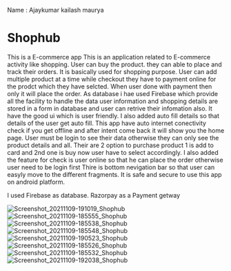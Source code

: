 Name : Ajaykumar kailash maurya 


# Shophub
This is a E-commerce app 
This is an application related to E-commerce activity like shopping. 
User can buy the product. they can able to place and track their orders. 
It is basically used for shopping purpose.
User can add multiple product at a time while checkout they have to payment online for the prodct which they have selcted. 
When user done with payment then only it will place the order.
As database i hae used Firebase which provide all the facility to handle the data user information and shopping details are stored in a form in database and user can retrive their infomation also.
It have the good ui which is user friendly.
I also added auto fill details so that details of the user get auto fill.
This app have auto internet conectivity check if you get offline and after intent come back it will show you the home page.
User must be login to see their data otherwise they can only see the product details and all.
Their are 2 option to purchase product 1 is add to card and 2nd one is buy now user have to select accordingly.
I also added the feature for check is user online so that he can place the order otherwise user need to be login first 
Thire is bottom nevigation bar so that user can easyly move to the different fragments.
It is safe and secure to use this app on android platform.

I used Firebase as database.  Razorpay as a Payment getway

![Screenshot_20211109-191019_Shophub](https://user-images.githubusercontent.com/92670087/140934474-eb5e2d66-8426-421b-aec8-2a4864ffbfa9.jpg)
![Screenshot_20211109-185555_Shophub](https://user-images.githubusercontent.com/92670087/140933931-67a19365-335b-44a8-bf15-ea4ffdf79449.jpg)
![Screenshot_20211109-185538_Shophub](https://user-images.githubusercontent.com/92670087/140933987-d3518bdc-76c3-4b50-94f2-5404da2d9b31.jpg)
![Screenshot_20211109-185548_Shophub](https://user-images.githubusercontent.com/92670087/140934026-e38b2a64-7660-4248-b5f7-4d4817bad137.jpg)
![Screenshot_20211109-190523_Shophub](https://user-images.githubusercontent.com/92670087/140934067-4ebcc901-3ac4-4e5b-abd1-0ad09132bd83.jpg)
![Screenshot_20211109-185526_Shophub](https://user-images.githubusercontent.com/92670087/140934375-a218659e-b5cb-4f19-831e-d5c9b2ff4a3f.jpg)
![Screenshot_20211109-185532_Shophub](https://user-images.githubusercontent.com/92670087/140934697-a60323ca-fcdb-4513-a90d-5fa6fcad90d5.jpg)
![Screenshot_20211109-192038_Shophub](https://user-images.githubusercontent.com/92670087/140939675-7efba15f-51cd-426d-88c3-a49465f28a9d.jpg)
